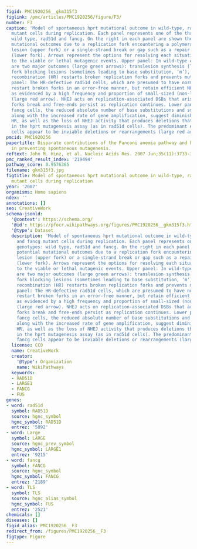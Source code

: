 ```yaml
---
figid: PMC1920256__gkm315f3
figlink: /pmc/articles/PMC1920256/figure/F3/
number: F3
caption: 'Model of spontaneous hprt mutational outcome in wild-type, rad51d and fancg
  mutant cells during replication. Each panel represents one of the three genotypes:
  wild type, rad51d and fancg. On the right in each panel are shown the potential
  mutational outcomes due to a replication fork encountering a polymerase-blocking
  lesion (upper fork) or a single-strand break or gap such as a repair intermediate
  (lower fork). Arrows represent the options for resolving each situation, leading
  to the viable or lethal mutagenic events. Upper panel: In wild-type cells, there
  are two major outcomes (large green arrows): translesion synthesis (TLS) bypasses
  fork blocking lesions (sometimes leading to base substitution, ‘m’), and homologous
  recombination (HR) restarts broken replication forks and prevents mutations. Middle
  panel: The HR-defective rad51d cells, which are presumed to have normal TLS, inefficiently
  restart broken forks in an error-free manner, but retain efficient NHEJ activity,
  as evidenced by a high frequency and proportion of small-sized (non-lethal) deletions
  (large red arrow). NHEJ acts on replication-associated DSBs that arise when replication
  forks break and free-ends persist as replication continues. Lower panel: In the
  fancg cells, the reduced absolute number of base substitutions and small deletions,
  along with the increased rate of gene amplification, suggest diminished TLS and
  HR, as well as the loss of NHEJ activity that produces deletions that are recoverable
  in the hprt mutagenesis assay (as in rad51d cells). The predominant events in fancg
  cells appear to be inviable deletions or rearrangements (large red arrow).'
pmcid: PMC1920256
papertitle: Disparate contributions of the Fanconi anemia pathway and homologous recombination
  in preventing spontaneous mutagenesis.
reftext: John M. Hinz, et al. Nucleic Acids Res. 2007 Jun;35(11):3733-3740.
pmc_ranked_result_index: '219494'
pathway_score: 0.9576365
filename: gkm315f3.jpg
figtitle: Model of spontaneous hprt mutational outcome in wild-type, rad51d and fancg
  mutant cells during replication
year: '2007'
organisms: Homo sapiens
ndex: ''
annotations: []
seo: CreativeWork
schema-jsonld:
  '@context': https://schema.org/
  '@id': https://pfocr.wikipathways.org/figures/PMC1920256__gkm315f3.html
  '@type': Dataset
  description: 'Model of spontaneous hprt mutational outcome in wild-type, rad51d
    and fancg mutant cells during replication. Each panel represents one of the three
    genotypes: wild type, rad51d and fancg. On the right in each panel are shown the
    potential mutational outcomes due to a replication fork encountering a polymerase-blocking
    lesion (upper fork) or a single-strand break or gap such as a repair intermediate
    (lower fork). Arrows represent the options for resolving each situation, leading
    to the viable or lethal mutagenic events. Upper panel: In wild-type cells, there
    are two major outcomes (large green arrows): translesion synthesis (TLS) bypasses
    fork blocking lesions (sometimes leading to base substitution, ‘m’), and homologous
    recombination (HR) restarts broken replication forks and prevents mutations. Middle
    panel: The HR-defective rad51d cells, which are presumed to have normal TLS, inefficiently
    restart broken forks in an error-free manner, but retain efficient NHEJ activity,
    as evidenced by a high frequency and proportion of small-sized (non-lethal) deletions
    (large red arrow). NHEJ acts on replication-associated DSBs that arise when replication
    forks break and free-ends persist as replication continues. Lower panel: In the
    fancg cells, the reduced absolute number of base substitutions and small deletions,
    along with the increased rate of gene amplification, suggest diminished TLS and
    HR, as well as the loss of NHEJ activity that produces deletions that are recoverable
    in the hprt mutagenesis assay (as in rad51d cells). The predominant events in
    fancg cells appear to be inviable deletions or rearrangements (large red arrow).'
  license: CC0
  name: CreativeWork
  creator:
    '@type': Organization
    name: WikiPathways
  keywords:
  - RAD51D
  - LARGE1
  - FANCG
  - FUS
genes:
- word: rad51d
  symbol: RAD51D
  source: hgnc_symbol
  hgnc_symbol: RAD51D
  entrez: '5892'
- word: Large
  symbol: LARGE
  source: hgnc_prev_symbol
  hgnc_symbol: LARGE1
  entrez: '9215'
- word: fancg
  symbol: FANCG
  source: hgnc_symbol
  hgnc_symbol: FANCG
  entrez: '2189'
- word: TLS
  symbol: TLS
  source: hgnc_alias_symbol
  hgnc_symbol: FUS
  entrez: '2521'
chemicals: []
diseases: []
figid_alias: PMC1920256__F3
redirect_from: /figures/PMC1920256__F3
figtype: Figure
---
```

